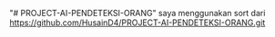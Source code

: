 "# PROJECT-AI-PENDETEKSI-ORANG" 
saya menggunakan sort dari https://github.com/HusainD4/PROJECT-AI-PENDETEKSI-ORANG.git
